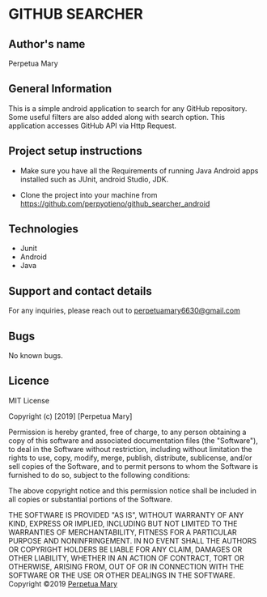 # GITHUB SEARCHER

## Author's name
Perpetua Mary

## General Information
This is a simple android application to search for any GitHub repository. Some useful filters are also added along with search option. This application accesses GitHub API via Http Request.

## Project setup instructions
* Make sure you have all the Requirements of running Java Android apps installed such as JUnit, android Studio, JDK.

* Clone the project into your machine from https://github.com/perpyotieno/github_searcher_android


## Technologies
* Junit
* Android
* Java

## Support and contact details
For any inquiries, please reach out to perpetuamary6630@gmail.com

## Bugs
No known bugs.


## Licence
MIT License

Copyright (c) [2019] [Perpetua Mary]

Permission is hereby granted, free of charge, to any person obtaining a copy
of this software and associated documentation files (the "Software"), to deal
in the Software without restriction, including without limitation the rights
to use, copy, modify, merge, publish, distribute, sublicense, and/or sell
copies of the Software, and to permit persons to whom the Software is
furnished to do so, subject to the following conditions:

The above copyright notice and this permission notice shall be included in all
copies or substantial portions of the Software.

THE SOFTWARE IS PROVIDED "AS IS", WITHOUT WARRANTY OF ANY KIND, EXPRESS OR
IMPLIED, INCLUDING BUT NOT LIMITED TO THE WARRANTIES OF MERCHANTABILITY,
FITNESS FOR A PARTICULAR PURPOSE AND NONINFRINGEMENT. IN NO EVENT SHALL THE
AUTHORS OR COPYRIGHT HOLDERS BE LIABLE FOR ANY CLAIM, DAMAGES OR OTHER
LIABILITY, WHETHER IN AN ACTION OF CONTRACT, TORT OR OTHERWISE, ARISING FROM,
OUT OF OR IN CONNECTION WITH THE SOFTWARE OR THE USE OR OTHER DEALINGS IN THE
SOFTWARE.
Copyright &copy;2019 [Perpetua Mary](https://github.com/perpyotieno)